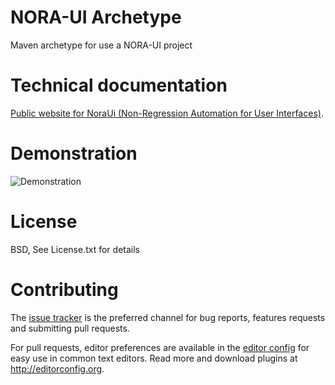 # NORA-UI Archetype
Maven archetype for use a NORA-UI project

# Technical documentation

[Public website for NoraUi (Non-Regression Automation for User Interfaces)](https://noraui.github.io/).

# Demonstration
![Demonstration](https://noraui.github.io/howToUse/useNoraUiMavenArchetypeInEclipse.gif)

# License

BSD, See License.txt for details

# Contributing

The [issue tracker](https://github.com/NoraUi/noraui-archetype/issues) is the preferred channel for bug reports, features requests and submitting pull requests.

For pull requests, editor preferences are available in the [editor config](.editorconfig) for easy use in common text editors. Read more and download plugins at <http://editorconfig.org>.
